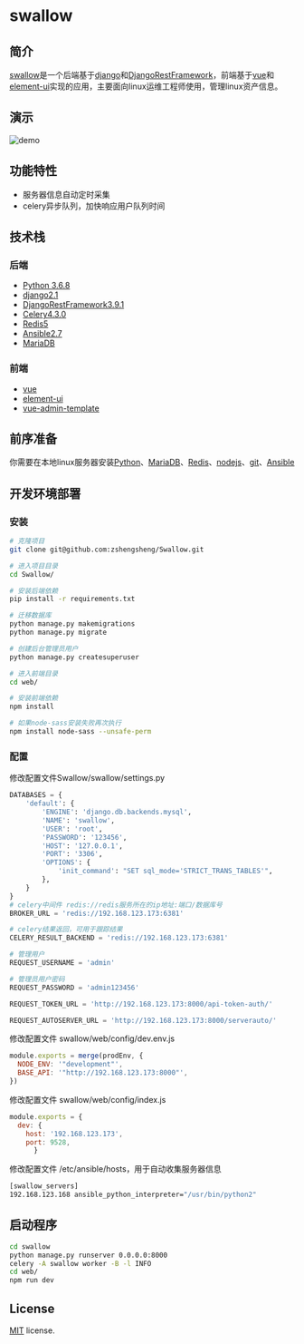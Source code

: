 # swallow

## 简介

[swallow](https://github.com/zshengsheng/Swallow)是一个后端基于[django](https://github.com/django/django)和[DjangoRestFramework](https://github.com/encode/django-rest-framework)，前端基于[vue](https://github.com/vuejs/vue)和[element-ui](https://github.com/ElemeFE/element)实现的应用，主要面向linux运维工程师使用，管理linux资产信息。

## 演示

![demo](https://github.com/zshengsheng/JiaJun.zz.github.io/blob/master/images/Swallow/demo.gif)

## 功能特性

  - 服务器信息自动定时采集
  - celery异步队列，加快响应用户队列时间

## 技术栈

### 后端
  - [Python 3.6.8](https://www.python.org/)
  - [django2.1](https://github.com/django/django)
  - [DjangoRestFramework3.9.1](https://github.com/encode/django-rest-framework)
  - [Celery4.3.0](https://github.com/celery/celery)
  - [Redis5](https://github.com/antirez/redis)
  - [Ansible2.7](https://github.com/ansible/ansible)
  - [MariaDB](https://mariadb.org/)
### 前端
  - [vue](https://github.com/vuejs/vue)
  - [element-ui](https://github.com/ElemeFE/element)
  - [vue-admin-template](https://github.com/PanJiaChen/vue-admin-template)

## 前序准备

你需要在本地linux服务器安装[Python](https://www.python.org/)、[MariaDB](https://mariadb.org/)、[Redis](https://github.com/antirez/redis)、[nodejs](https://github.com/nodejs/node)、[git](https://git-scm.com/)、[Ansible](https://github.com/ansible/ansible)

## 开发环境部署

### 安装
```bash
# 克隆项目
git clone git@github.com:zshengsheng/Swallow.git

# 进入项目目录
cd Swallow/

# 安装后端依赖
pip install -r requirements.txt

# 迁移数据库
python manage.py makemigrations
python manage.py migrate

# 创建后台管理员用户
python manage.py createsuperuser

# 进入前端目录
cd web/

# 安装前端依赖
npm install

# 如果node-sass安装失败再次执行
npm install node-sass --unsafe-perm
```

### 配置
修改配置文件Swallow/swallow/settings.py
```python
DATABASES = {
    'default': {
        'ENGINE': 'django.db.backends.mysql',
        'NAME': 'swallow',
        'USER': 'root',
        'PASSWORD': '123456',
        'HOST': '127.0.0.1',
        'PORT': '3306',
        'OPTIONS': {
            'init_command': "SET sql_mode='STRICT_TRANS_TABLES'",
        },
    }
}
# celery中间件 redis://redis服务所在的ip地址:端口/数据库号
BROKER_URL = 'redis://192.168.123.173:6381'

# celery结果返回，可用于跟踪结果
CELERY_RESULT_BACKEND = 'redis://192.168.123.173:6381'

# 管理用户
REQUEST_USERNAME = 'admin'

# 管理员用户密码
REQUEST_PASSWORD = 'admin123456'

REQUEST_TOKEN_URL = 'http://192.168.123.173:8000/api-token-auth/'

REQUEST_AUTOSERVER_URL = 'http://192.168.123.173:8000/serverauto/'

```

修改配置文件 swallow/web/config/dev.env.js 
```js
module.exports = merge(prodEnv, {
  NODE_ENV: '"development"',
  BASE_API: '"http://192.168.123.173:8000"',
})
```

修改配置文件 swallow/web/config/index.js
```js
module.exports = {
  dev: {
    host: '192.168.123.173',
    port: 9528,
      }
```

修改配置文件 /etc/ansible/hosts，用于自动收集服务器信息
```bash
[swallow_servers]
192.168.123.168 ansible_python_interpreter="/usr/bin/python2"
```

## 启动程序

```bash
cd swallow
python manage.py runserver 0.0.0.0:8000
celery -A swallow worker -B -l INFO
cd web/
npm run dev
```

## License

[MIT](https://github.com/JiajunZz/swallow/blob/master/LICENSE) license.
